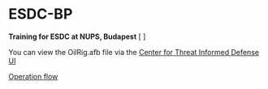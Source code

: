 # ESDC-BP
**Training for ESDC at NUPS, Budapest**
[ ]

You can view the OilRig.afb file via the [Center for Threat Informed Defense UI](https://center-for-threat-informed-defense.github.io/attack-flow/ui/)



[Operation flow](https://github.com/center-for-threat-informed-defense/adversary_emulation_library/blob/master/oilrig/Operations_Flow/Operations_Flow.md)

